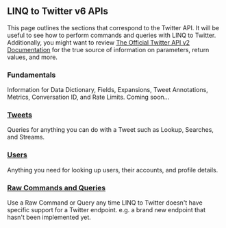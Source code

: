 ## LINQ to Twitter v6 APIs

This page outlines the sections that correspond to the Twitter API. It will be useful to see how to perform commands and queries with LINQ to Twitter. Additionally, you might want to review [The Official Twitter API v2 Documentation](https://developer.twitter.com/en/docs/twitter-api/early-access) for the true source of information on parameters, return values, and more.

### Fundamentals

Information for Data Dictionary, Fields, Expansions, Tweet Annotations, Metrics, Conversation ID, and Rate Limits. Coming soon...

### [Tweets](LINQ-to-Twitter-6/Tweets.md)

Queries for anything you can do with a Tweet such as Lookup, Searches, and Streams.

### [Users](LINQ-to-Twitter-6/Users.md)

Anything you need for looking up users, their accounts, and profile details.

### [Raw Commands and Queries](LINQ-to-Twitter-6/Raw-Commands-And-Queries.md)

Use a Raw Command or Query any time LINQ to Twitter doesn't have specific support for a Twitter endpoint. e.g. a brand new endpoint that hasn't been implemented yet. 